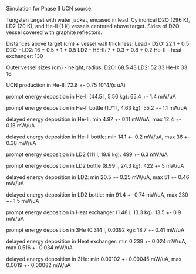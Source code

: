 Simulation for Phase II UCN source.

Tungsten target with water jacket, encased in lead.
Cylindrical D2O (296 K), LD2 (20 K), and He-II (1 K) vessels centered above target.
Sides of D2O vessel covered with graphite reflectors.

Distances above target (cm) + vessel wall thickness:
Lead - D2O: 22.1 + 0.5
D2O - LD2: 16 + 0.5 + 1 + 0.5
LD2 - HE-II: 7 + 0.3 + 0.8 + 0.2
He-II - heat exchanger: 130

Outer vessel sizes (cm) - height, radius:
D2O: 68.5 43
LD2: 52 33
He-II: 33 16

UCN production in He-II:
72.8 +- 0.75 10^4/(s uA)

prompt energy deposition in He-II (44.5 l, 5.56 kg):
65.4 +- 1.4 mW/uA

prompt energy deposition in He-II bottle (1.71 l, 4.63 kg):
55.2 +- 1.1 mW/uA

delayed energy deposition in He-II:
min 4.97 +- 0.11 mW/uA, max 12.4 +- 0.18 mW/uA

delayed energy deposition in He-II bottle:
min 14.1 +- 0.2 mW/uA, max 36 +- 0.38 mW/uA

prompt energy deposition in LD2 (111 l, 19.9 kg):
499 +- 6.3 mW/uA

prompt energy deposition in LD2 bottle (8.99 l, 24.3 kg):
422 +- 5 mW/uA

delayed energy deposition in LD2:
min 20.5 +- 0.25 mW/uA, max 51 +- 0.46 mW/uA

delayed energy deposition in LD2 bottle:
min 91.4 +- 0.74 mW/uA, max 230 +- 1.5 mW/uA

prompt energy deposition in Heat exchanger (1.48 l, 13.3 kg):
13.5 +- 0.9 mW/uA

prompt energy deposition in 3He (0.314 l, 0.0392 kg):
18.7 +- 0.41 mW/uA

delayed energy deposition in Heat exchanger:
min 0.239 +- 0.024 mW/uA, max 0.516 +- 0.034 mW/uA

delayed energy deposition in 3He:
min 0.00102 +- 0.00045 mW/uA, max 0.0019 +- 0.00082 mW/uA

